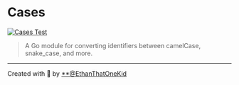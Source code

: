 # Cases

[![Cases Test](https://github.com/EthanThatOneKid/cases/actions/workflows/cases_test.yaml/badge.svg)](https://github.com/EthanThatOneKid/cases/actions/workflows/cases_test.yaml)

> A Go module for converting identifiers between camelCase, snake_case, and more.

---

Created with 💖 by [**@EthanThatOneKid](https://etok.codes/)
